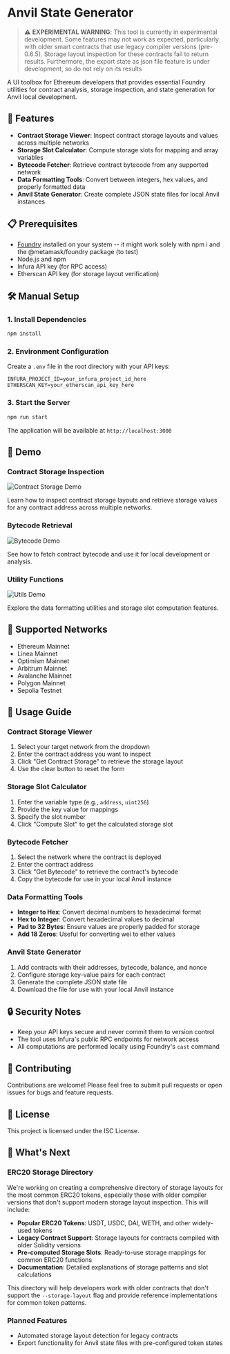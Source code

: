 # Anvil State Generator

> ⚠️ **EXPERIMENTAL WARNING**: This tool is currently in experimental development. Some features may not work as expected, particularly with older smart contracts that use legacy compiler versions (pre-0.6.5). Storage layout inspection for these contracts fail to return results. Furthermore, the export state as json file feature is under development, so do not rely on its results

A UI toolbox for Ethereum developers that provides essential Foundry utilities for contract analysis, storage inspection, and state generation for Anvil local development.

## 🚀 Features

- **Contract Storage Viewer**: Inspect contract storage layouts and values across multiple networks
- **Storage Slot Calculator**: Compute storage slots for mapping and array variables
- **Bytecode Fetcher**: Retrieve contract bytecode from any supported network
- **Data Formatting Tools**: Convert between integers, hex values, and properly formatted data
- **Anvil State Generator**: Create complete JSON state files for local Anvil instances

## 📋 Prerequisites

- [Foundry](https://getfoundry.sh/) installed on your system -- it might work solely with npm i and the @metamask/foundry package (to test)
- Node.js and npm
- Infura API key (for RPC access)
- Etherscan API key (for storage layout verification)

## 🛠️ Manual Setup

### 1. Install Dependencies

```bash
npm install
```

### 2. Environment Configuration

Create a `.env` file in the root directory with your API keys:

```env
INFURA_PROJECT_ID=your_infura_project_id_here
ETHERSCAN_KEY=your_etherscan_api_key_here
```

### 3. Start the Server

```bash
npm run start
```

The application will be available at `http://localhost:3000`

## 🎥 Demo

### Contract Storage Inspection
![Contract Storage Demo](public/assets/storage.gif)

Learn how to inspect contract storage layouts and retrieve storage values for any contract address across multiple networks.

### Bytecode Retrieval
![Bytecode Demo](public/assets/bytecode.gif)

See how to fetch contract bytecode and use it for local development or analysis.

### Utility Functions
![Utils Demo](public/assets/utils.gif)

Explore the data formatting utilities and storage slot computation features.

## 🔧 Supported Networks

- Ethereum Mainnet
- Linea Mainnet
- Optimism Mainnet
- Arbitrum Mainnet
- Avalanche Mainnet
- Polygon Mainnet
- Sepolia Testnet

## 📖 Usage Guide

### Contract Storage Viewer
1. Select your target network from the dropdown
2. Enter the contract address you want to inspect
3. Click "Get Contract Storage" to retrieve the storage layout
4. Use the clear button to reset the form

### Storage Slot Calculator
1. Enter the variable type (e.g., `address`, `uint256`)
2. Provide the key value for mappings
3. Specify the slot number
4. Click "Compute Slot" to get the calculated storage slot

### Bytecode Fetcher
1. Select the network where the contract is deployed
2. Enter the contract address
3. Click "Get Bytecode" to retrieve the contract's bytecode
4. Copy the bytecode for use in your local Anvil instance

### Data Formatting Tools
- **Integer to Hex**: Convert decimal numbers to hexadecimal format
- **Hex to Integer**: Convert hexadecimal values to decimal
- **Pad to 32 Bytes**: Ensure values are properly padded for storage
- **Add 18 Zeros**: Useful for converting wei to ether values

### Anvil State Generator
1. Add contracts with their addresses, bytecode, balance, and nonce
2. Configure storage key-value pairs for each contract
3. Generate the complete JSON state file
4. Download the file for use with your local Anvil instance

## 🔒 Security Notes

- Keep your API keys secure and never commit them to version control
- The tool uses Infura's public RPC endpoints for network access
- All computations are performed locally using Foundry's `cast` command

## 🤝 Contributing

Contributions are welcome! Please feel free to submit pull requests or open issues for bugs and feature requests.

## 📄 License

This project is licensed under the ISC License.

## 🚧 What's Next

### ERC20 Storage Directory
We're working on creating a comprehensive directory of storage layouts for the most common ERC20 tokens, especially those with older compiler versions that don't support modern storage layout inspection. This will include:

- **Popular ERC20 Tokens**: USDT, USDC, DAI, WETH, and other widely-used tokens
- **Legacy Contract Support**: Storage layouts for contracts compiled with older Solidity versions
- **Pre-computed Storage Slots**: Ready-to-use storage mappings for common ERC20 functions
- **Documentation**: Detailed explanations of storage patterns and slot calculations

This directory will help developers work with older contracts that don't support the `--storage-layout` flag and provide reference implementations for common token patterns.

### Planned Features
- Automated storage layout detection for legacy contracts
- Export functionality for Anvil state files with pre-configured token states 